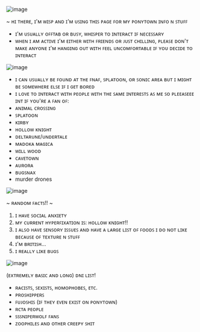 ![image](https://github.com/Epicsquiddo/Epicsquiddo/assets/162918569/9570ee14-1484-4e24-aaa5-7c1250e7d4f7)



~ ʜɪ ᴛʜᴇʀᴇ, ɪ'ᴍ ᴡɪꜱᴘ ᴀɴᴅ ɪ'ᴍ ᴜꜱɪɴɢ ᴛʜɪꜱ ᴘᴀɢᴇ ꜰᴏʀ ᴍʏ ᴘᴏɴʏᴛᴏᴡɴ ɪɴꜰᴏ ɴ ꜱᴛᴜꜰꜰ
- ɪ'ᴍ ᴜꜱᴜᴀʟʟʏ ᴏꜰꜰᴛᴀʙ ᴏʀ ʙᴜꜱʏ, ᴡʜɪꜱᴘᴇʀ ᴛᴏ ɪɴᴛᴇʀᴀᴄᴛ ɪꜰ ɴᴇᴄᴇꜱꜱᴀʀʏ
- ᴡʜᴇɴ ɪ ᴀᴍ ᴀᴄᴛɪᴠᴇ ɪ'ᴍ ᴇɪᴛʜᴇʀ ᴡɪᴛʜ ꜰʀɪᴇɴᴅꜱ ᴏʀ ᴊᴜꜱᴛ ᴄʜɪʟʟɪɴɢ, ᴘʟᴇᴀꜱᴇ ᴅᴏɴ'ᴛ ᴍᴀᴋᴇ ᴀɴʏᴏɴᴇ ɪ'ᴍ ʜᴀɴɢɪɴɢ ᴏᴜᴛ ᴡɪᴛʜ ꜰᴇᴇʟ ᴜɴᴄᴏᴍꜰᴏʀᴛᴀʙʟᴇ ɪꜰ ʏᴏᴜ ᴅᴇᴄɪᴅᴇ ᴛᴏ ɪɴᴛᴇʀᴀᴄᴛ

![image](https://github.com/Epicsquiddo/Epicsquiddo/assets/162918569/93a9e684-3a0c-4137-bfd5-9a02352b3bd2)

- ɪ ᴄᴀɴ ᴜꜱᴜᴀʟʟʏ ʙᴇ ꜰᴏᴜɴᴅ ᴀᴛ ᴛʜᴇ ꜰɴᴀꜰ, ꜱᴘʟᴀᴛᴏᴏɴ, ᴏʀ ꜱᴏɴɪᴄ ᴀʀᴇᴀ ʙᴜᴛ ɪ ᴍɪɢʜᴛ ʙᴇ ꜱᴏᴍᴇᴡʜᴇʀᴇ ᴇʟꜱᴇ ɪꜰ ɪ ɢᴇᴛ ʙᴏʀᴇᴅ
- ɪ ʟᴏᴠᴇ ᴛᴏ ɪɴᴛᴇʀᴀᴄᴛ ᴡɪᴛʜ ᴘᴇᴏᴘʟᴇ ᴡɪᴛʜ ᴛʜᴇ ꜱᴀᴍᴇ ɪɴᴛᴇʀᴇꜱᴛꜱ ᴀꜱ ᴍᴇ ꜱᴏ ᴘʟᴇᴇᴀꜱᴇᴇᴇ ɪɴᴛ ɪꜰ ʏᴏᴜ'ʀᴇ ᴀ ꜰᴀɴ ᴏꜰ:
- ᴀɴɪᴍᴀʟ ᴄʀᴏꜱꜱɪɴɢ
- ꜱᴘʟᴀᴛᴏᴏɴ
- ᴋɪʀʙʏ
- ʜᴏʟʟᴏᴡ ᴋɴɪɢʜᴛ
- ᴅᴇʟᴛᴀʀᴜɴᴇ/ᴜɴᴅᴇʀᴛᴀʟᴇ
- ᴍᴀᴅᴏᴋᴀ ᴍᴀɢɪᴄᴀ
- ᴡɪʟʟ ᴡᴏᴏᴅ
- ᴄᴀᴠᴇᴛᴏᴡɴ
- ᴀᴜʀᴏʀᴀ
- ʙᴜɢꜱɴᴀx
- murder drones

![image](https://github.com/Epicsquiddo/Epicsquiddo/assets/162918569/a987db4d-fea5-4fda-825f-d4de6d2037ea)

~ ʀᴀɴᴅᴏᴍ ꜰᴀᴄᴛꜱ!! ~
1. ɪ ʜᴀᴠᴇ ꜱᴏᴄɪᴀʟ ᴀɴxɪᴇᴛʏ
2. ᴍʏ ᴄᴜʀʀᴇɴᴛ ʜʏᴘᴇʀꜰɪxᴀᴛɪᴏɴ ɪꜱ: ʜᴏʟʟᴏᴡ ᴋɴɪɢʜᴛ!!
3. ɪ ᴀʟꜱᴏ ʜᴀᴠᴇ ꜱᴇɴꜱᴏʀʏ ɪꜱꜱᴜᴇꜱ ᴀɴᴅ ʜᴀᴠᴇ ᴀ ʟᴀʀɢᴇ ʟɪꜱᴛ ᴏꜰ ꜰᴏᴏᴅꜱ ɪ ᴅᴏ ɴᴏᴛ ʟɪᴋᴇ ʙᴇᴄᴀᴜꜱᴇ ᴏꜰ ᴛᴇxᴛᴜʀᴇ ɴ ꜱᴛᴜꜰꜰ
4. ɪ'ᴍ ʙʀɪᴛɪꜱʜ...
5. ɪ ʀᴇᴀʟʟʏ ʟɪᴋᴇ ʙᴜɢꜱ
   
![image](https://github.com/Epicsquiddo/Epicsquiddo/assets/162918569/ac106f96-8bcc-4fe6-857a-b3a06dc31579)

(ᴇxᴛʀᴇᴍᴇʟʏ ʙᴀꜱɪᴄ ᴀɴᴅ ʟᴏɴɢ) ᴅɴɪ ʟɪꜱᴛ! 
- ʀᴀᴄɪꜱᴛꜱ, ꜱᴇxɪꜱᴛꜱ, ʜᴏᴍᴏᴘʜᴏʙᴇꜱ, ᴇᴛᴄ.
- ᴘʀᴏꜱʜɪᴘᴘᴇʀꜱ
- ꜰᴜᴊᴏꜱʜɪꜱ (ɪꜰ ᴛʜᴇʏ ᴇᴠᴇɴ ᴇxɪꜱᴛ ᴏɴ ᴘᴏɴʏᴛᴏᴡɴ)
- ʀᴄᴛᴀ ᴘᴇᴏᴘʟᴇ
- ꜱꜱꜱɴɪᴘᴇʀᴡᴏʟꜰ ꜰᴀɴꜱ
- ᴢᴏᴏᴘʜɪʟᴇꜱ ᴀɴᴅ ᴏᴛʜᴇʀ ᴄʀᴇᴇᴘʏ ꜱʜɪᴛ
<!--
**Epicsquiddo/Epicsquiddo** is a ✨ _special_ ✨ repository because its `README.md` (this file) appears on your GitHub profile.

Here are some ideas to get you started:

- 🔭 I’m currently working on ...
- 🌱 I’m currently learning ...
- 👯 I’m looking to collaborate on ...
- 🤔 I’m looking for help with ...
- 💬 Ask me about ...
- 📫 How to reach me: ...
- 😄 Pronouns: ...
- ⚡ Fun fact: ...
-->
